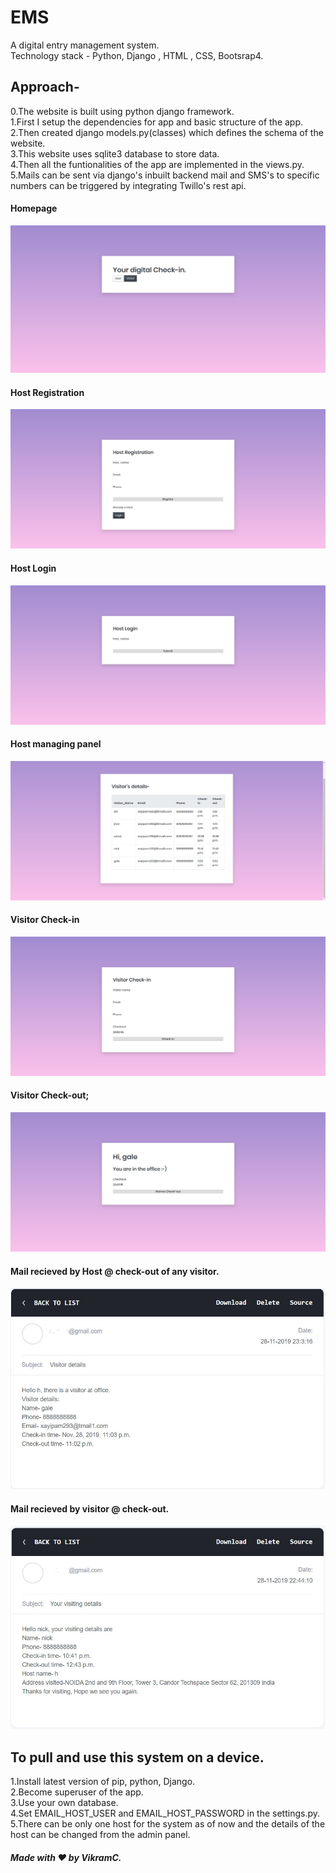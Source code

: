 # EMS
A digital entry management system.  
Technology stack - Python, Django , HTML , CSS, Bootsrap4.  

## Approach-
0.The website is built using python django framework.  
1.First I setup the dependencies for app and basic structure of the app.  
2.Then created django models.py(classes) which defines the schema of the website.  
3.This website uses sqlite3 database to store data.  
4.Then all the funtionalities of the app are implemented in the views.py.  
5.Mails can be sent via django's inbuilt backend mail and SMS's to specific numbers can be triggered by integrating Twillo's rest api.  

#### Homepage
![Homepage](readme/image.png)
#### Host Registration
![Homepage](readme/1.png)
#### Host Login
![Homepage](readme/2.png)
#### Host managing panel
![Homepage](readme/5.png)
#### Visitor Check-in
![Homepage](readme/3.png)
#### Visitor Check-out;
![Homepage](readme/4.png)
#### Mail recieved by Host @ check-out of any visitor.
![Homepage](readme/visitor.JPG)
#### Mail recieved by visitor @ check-out.
![Homepage](readme/visiting.JPG)

## To pull and use this system on a device.
1.Install latest version of pip, python, Django.  
2.Become superuser of the app.  
3.Use your own database.  
4.Set EMAIL_HOST_USER  and EMAIL_HOST_PASSWORD in the settings.py.  
5.There can be only one host for the system as of now and the details of the host can be changed from the admin panel.  

##### Made with ❤ by VikramC.
